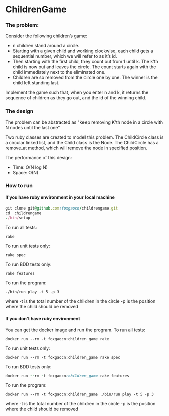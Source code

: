 # ChildrenGame

### The problem:
Consider the following children’s game:
* n children stand around a circle. 
* Starting with a given child and working clockwise, each child gets a sequential number, which we will refer to as it’s id. 
* Then starting with the first child, they count out from 1 until k. The k’th child is now out and leaves the circle. The count starts again with the child immediately next to the eliminated one.
* Children are so removed from the circle one by one. The winner is the child left standing last.

Implement the game such that, when you enter n and k, it returns the sequence of children as they go out, and the id of the winning child.

### The design
The problem can be abstracted as "keep removing K'th node in a circle with N nodes until the last one"

Two ruby classes are created to model this problem. The ChildCircle class is a circular linked list, and the Child class is the Node. The ChildCircle has a remove_at method, which will remove the node in specified position.

The performance of this design:
* Time: O(N log N)
* Space: O(N)

### How to run
#### If you have ruby environment in your local machine
```ruby
git clone git@github.com:foxgaocn/childrengame.git
cd  childrengame
./bin/setup
```
To run all tests:
```
rake
```

To run unit tests only:
```
rake spec
```

To run BDD tests only:
```ruby
rake features
```

To run the program:
```
./bin/run play -t 5 -p 3
```
where -t is the total number of the children in the circle
-p is the position where the child should be removed

#### If you don't have ruby environment
You can get the docker image and run the program.
To run all tests:
```
docker run --rm -t foxgaocn:children_game rake
```

To run unit tests only:
```
docker run --rm -t foxgaocn:children_game rake spec
```

To run BDD tests only:
```ruby
docker run --rm -t foxgaocn:children_game rake features
```

To run the program:
```
docker run --rm -t foxgaocn:children_game ./bin/run play -t 5 -p 3
```
where -t is the total number of the children in the circle
-p is the position where the child should be removed
